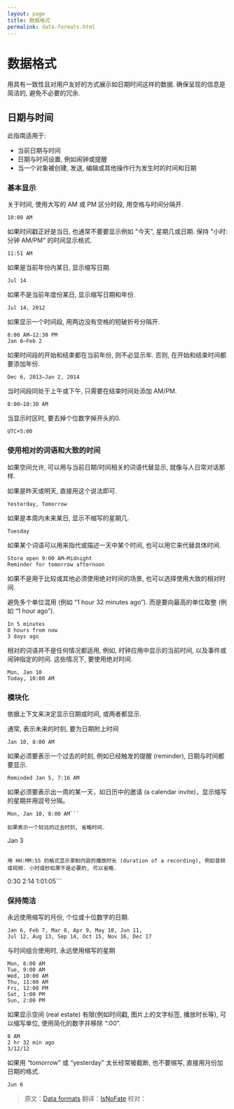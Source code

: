 ```yaml
---
layout: page
title: 数据格式
permalink: data-formats.html
---
```


# 数据格式
用具有一致性且对用户友好的方式展示如日期时间这样的数据. 确保呈现的信息是简洁的, 避免不必要的冗余.

## 日期与时间
此指南适用于:
* 当前日期与时间
* 日期与时间设置, 例如闹钟或提醒
* 当一个对象被创建, 发送, 编辑或其他操作行为发生时的时间和日期

### 基本显示
关于时间, 使用大写的 AM 或 PM 区分时段, 用空格与时间分隔开.

```
10:00 AM
```

如果时间戳正好是当日, 也通常不要要显示例如 "今天", 星期几或日期. 保持 "小时:分钟 AM/PM" 的时间显示格式.

```
11:51 AM
```


如果是当前年份内某日, 显示缩写日期.

```
Jul 14
```

如果不是当前年度份某日, 显示缩写日期和年份.

```
Jul 14, 2012
```

如果显示一个时间段, 用两边没有空格的短破折号分隔开.

```
8:00 AM–12:30 PM
Jan 6–Feb 2
```

如果时间段的开始和结束都在当前年份, 则不必显示年. 否则, 在开始和结束时间都要添加年份.

```
Dec 6, 2013–Jan 2, 2014
```

当时间段同处于上午或下午, 只需要在结束时间处添加 AM/PM.

```
8:00–10:30 AM
```

当显示时区时, 要去掉个位数字掉开头的0.

```
UTC+5:00
```

### 使用相对的词语和大致的时间

如果空间允许, 可以用与当前日期/时间相关的词语代替显示, 就像与人日常对话那样.

如果是昨天或明天, 直接用这个说法即可.

```
Yesterday, Tomorrow
```

如果是本周内未来某日, 显示不缩写的星期几.

```
Tuesday
```

如果某个词语可以用来指代或描述一天中某个时间, 也可以用它来代替具体时间.

```
Store open 9:00 AM–Midnight
Reminder for tomorrow afternoon
```

如果不是用于比较或其他必须使用绝对时间的场景, 也可以选择使用大致的相对时间.

避免多个单位混用 (例如 “1 hour 32 minutes ago”). 而是要向最高的单位取整 (例如 “1 hour ago”).

```
In 5 minutes
8 hours from now
3 days ago
```

相对的词语并不是任何情况都适用, 例如, 时钟应用中显示的当前时间, 以及事件或闹钟指定的时间. 这些情况下, 要使用绝对时间.

```
Mon, Jan 10
Today, 10:00 AM
```

### 模块化
依据上下文来决定显示日期或时间, 或两者都显示.

通常, 表示未来的时刻, 要为日期附上时间

```
Jan 10, 8:00 AM
```

如果必须要表示一个过去的时刻, 例如已经触发的提醒 (reminder), 日期与时间都要显示.

```
Reminded Jan 5, 7:16 AM
```

如果必须要表示出一周的某一天，如日历中的邀请 (a calendar invite)，显示缩写的星期并用逗号分隔。

```
Mon, Jan 10, 8:00 AM```

如果表示一个较远的过去时刻, 省略时间.

```
Jan 3
```

用 HH:MM:SS 的格式显示录制内容的播放时长 (duration of a recording), 例如音频或视频. 小时或秒如果不是必要的, 可以省略.

```
0:30
2:14
1:01:05```

### 保持简洁
永远使用缩写的月份, 个位或十位数字的日期.

```
Jan 6, Feb 7, Mar 8, Apr 9, May 10, Jun 11,
Jul 12, Aug 13, Sep 14, Oct 15, Nov 16, Dec 17
```

与时间组合使用时, 永远使用缩写的星期

```
Mon, 8:00 AM
Tue, 9:00 AM
Wed, 10:00 AM
Thu, 11:00 AM
Fri, 12:00 PM
Sat, 1:00 PM
Sun, 2:00 PM
```

如果显示空间 (real estate) 有限(例如时间戳, 图片上的文字标签, 播放时长等),
可以缩写单位, 使用简化的数字并移除 “:00”.

```
8 AM
2 hr 32 min ago
3/12/12
```

如果用 “tomorrow” 或 “yesterday” 太长经常被截断, 也不要缩写, 直接用月份加日期的格式.

```
Jun 6
```

> 原文：[Data formats](http://www.google.com/design/spec/patterns/data-formats.html)  翻译：[IsNoFate](https://github.com/isnofate)  校对：
